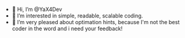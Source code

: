 - 👋 Hi, I’m @YaX4Dev
- 👀 I’m interested in simple, readable, scalable coding.
- 🌱 I’m very pleased about optimation hints, because I'm not the best coder in the word and i need your feedback!

<!---
YaX4Dev/YaX4Dev is a ✨ special ✨ repository because its `README.md` (this file) appears on your GitHub profile.
You can click the Preview link to take a look at your changes.
--->
